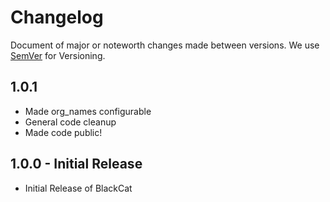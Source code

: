 # Changelog
Document of major or noteworth changes made between versions.
We use [SemVer](https://semver.org/) for Versioning.
##  1.0.1 
* Made org_names configurable
* General code cleanup
* Made code public!

##  1.0.0 - Initial Release
* Initial Release of BlackCat 